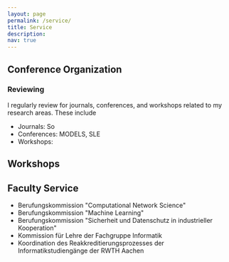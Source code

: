 ```yaml
---
layout: page
permalink: /service/
title: Service
description: 
nav: true
---
```


## Conference Organization 

### Reviewing

I regularly review for journals, conferences, and workshops related to my research areas. These include
- Journals: So
- Conferences: MODELS, SLE
- Workshops: 

## Workshops


## Faculty Service

- Berufungskommission "Computational Network Science"
- Berufungskommission "Machine Learning"
- Berufungskommission "Sicherheit und Datenschutz in industrieller Kooperation"
- Kommission für Lehre der Fachgruppe Informatik
- Koordination des Reakkreditierungsprozesses der Informatikstudiengänge der RWTH Aachen